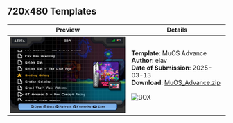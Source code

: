 ## 720x480 Templates

| **Preview** | **Details** |
|-------------|-------------|
| <img src="720x480/previews/MuOS_Advance.png" width="320"> | **Template**: MuOS Advance <br> **Author**: elav <br> **Date of Submission**: 2025-03-13 <br> **Download**: [MuOS_Advance.zip](720x480/files/MuOS_Advance.zip) <br><br> ![BOX](https://img.shields.io/static/v1?label=&message=BOX&color=%23EDD113&style=for-the-badge) <br> |
